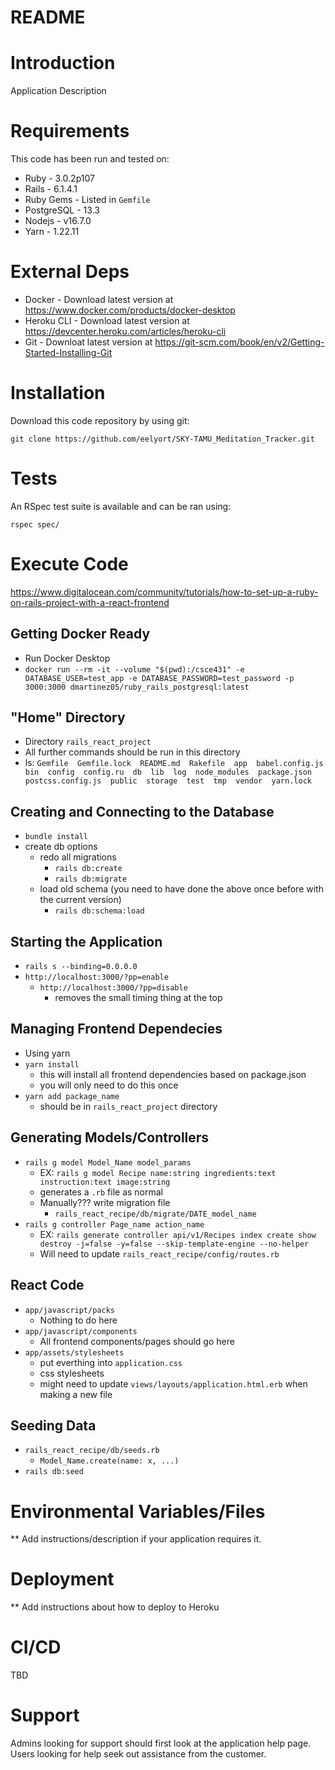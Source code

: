 # README

# Introduction

Application Description

# Requirements

This code has been run and tested on:

* Ruby - 3.0.2p107
* Rails - 6.1.4.1
* Ruby Gems - Listed in `Gemfile`
* PostgreSQL - 13.3
* Nodejs - v16.7.0
* Yarn - 1.22.11


# External Deps

* Docker - Download latest version at https://www.docker.com/products/docker-desktop
* Heroku CLI - Download latest version at https://devcenter.heroku.com/articles/heroku-cli
* Git - Downloat latest version at https://git-scm.com/book/en/v2/Getting-Started-Installing-Git

# Installation

Download this code repository by using git:

 `git clone https://github.com/eelyort/SKY-TAMU_Meditation_Tracker.git`


# Tests

An RSpec test suite is available and can be ran using:

  `rspec spec/`

# Execute Code

  https://www.digitalocean.com/community/tutorials/how-to-set-up-a-ruby-on-rails-project-with-a-react-frontend

  ## Getting Docker Ready ##
  * Run Docker Desktop
  * `docker run --rm -it --volume "$(pwd):/csce431" -e DATABASE_USER=test_app -e DATABASE_PASSWORD=test_password -p 3000:3000 dmartinez05/ruby_rails_postgresql:latest`

  ## "Home" Directory ##
  * Directory `rails_react_project`
  * All further commands should be run in this directory
  * ls: `Gemfile  Gemfile.lock  README.md  Rakefile  app  babel.config.js  bin  config  config.ru  db  lib  log  node_modules  package.json  postcss.config.js  public  storage  test  tmp  vendor  yarn.lock`

  ## Creating and Connecting to the Database ##
  * `bundle install`
  * create db options
    * redo all migrations
      * `rails db:create`
      * `rails db:migrate`
    * load old schema (you need to have done the above once before with the current version)
      * `rails db:schema:load`

  ## Starting the Application ##
  * `rails s --binding=0.0.0.0`
  * `http://localhost:3000/?pp=enable`
    * `http://localhost:3000/?pp=disable`
      * removes the small timing thing at the top

  ## Managing Frontend Dependecies ##
  * Using yarn
  * `yarn install`
    * this will install all frontend dependencies based on package.json
    * you will only need to do this once
  * `yarn add package_name`
    * should be in `rails_react_project` directory

  ## Generating Models/Controllers ##
  * `rails g model Model_Name model_params`
    * EX: `rails g model Recipe name:string ingredients:text instruction:text image:string`
    * generates a `.rb` file as normal
    * Manually??? write migration file
      * `rails_react_recipe/db/migrate/DATE_model_name`
  * `rails g controller Page_name action_name`
    * EX: `rails generate controller api/v1/Recipes index create show destroy -j=false -y=false --skip-template-engine --no-helper`
    * Will need to update `rails_react_recipe/config/routes.rb`

  ## React Code ##
  * `app/javascript/packs`
    * Nothing to do here
  * `app/javascript/components`
    * All frontend components/pages should go here
  * `app/assets/stylesheets`
    * put everthing into `application.css`
    * css stylesheets
    * might need to update `views/layouts/application.html.erb` when making a new file

  ## Seeding Data ##
  * `rails_react_recipe/db/seeds.rb`
    * `Model_Name.create(name: x, ...)`
  * `rails db:seed`

# Environmental Variables/Files

** Add instructions/description if your application requires it.

# Deployment

** Add instructions about how to deploy to Heroku


# CI/CD

TBD

# Support

Admins looking for support should first look at the application help page.
Users looking for help seek out assistance from the customer.
